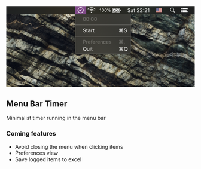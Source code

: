 <div align="center">
  <img src="Stuff/Screenshot.png">
</div>

## Menu Bar Timer

Minimalist timer running in the menu bar

### Coming features
- Avoid closing the menu when clicking items
- Preferences view
- Save logged items to excel
